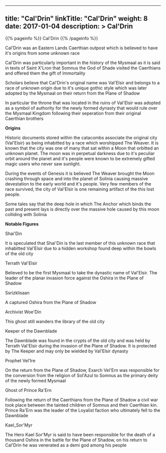 
---
title: "Cal'Drin"
linkTitle: "Cal'Drin"
weight: 8
date: 2017-01-04
description: >
 Cal'Drin
---

{{% pageinfo %}}
Cal'Drin
{{% /pageinfo %}}

Cal'Drin was an Eastern Lands Caerthian outpost which is believed to have it's origins from some unknown race 

Cal'Drin was particularly important in the history of the Mysmaal as it is said in texts of Saint X'Lron that Somnus the God of Shade visited the Caerthians and offered them the gift of Immortality 

Scholars believe that Cal'Drin's original name was Val'Elsir and belongs to a race of unknown origin due to it's unique gothic style which was later adopted by the Mysmaal on their return from the Plane of Shadow 

In particular the throne that was located in the ruins of Val'Elsir was adopted as a symbol of authority for the newly formed dynasty that would rule over the Mysmaal Kingdom following their seperation from their original Caerthian brothers 

**Origins**

Historic documents stored within the catacombs associate the original city (Val'Elsir) as being inhabitted by a race which worshipped The Weaver. It is known that the city was one of many that sat within a Moon that orbitted an unknown planet. The moon was in perpetual darkness due to it's peculiar orbit around the planet and it's people were known to be extremely gifted magic users who never saw sunlight.

During the events of Genesis it is believed The Weaver brought the Moon crashing through space and into the planet of Solinia causing massive devestation to the early world and it's people. Very few members of the race survived, the city of Val'Elsir is one remaining artifact of the this lost people.

Some tales say that the deep hole in which The Anchor which binds the past and present lays is directly over the massive hole caused by this moon colliding with Solinia

**Notable Figures**

Shai'Din

It is speculated that Shai'Din is the last member of this unknown race that inhabitted Val'Elsir due to a hidden workshop found deep within the bowls of the old city

Terrath Val'Elsir

Believed to be the first Mysmaal to take the dynastic name of Val'Elsir. The leader of the planar invasion force against the Oshira in the Plane of Shadow

Ssrizklisaan

A captured Oshira from the Plane of Shadow 

Archivist Woe'Din 

This ghost still wanders the library of the old city 

Keeper of the Dawnblade 

The Dawnblade was found in the crypts of the old city and was held by Terrath Val'Elsir during the invasion of the Plane of Shadow. It is protected by The Keeper and may only be wielded by Val'Elsir dynasty 

Prophet Vel'Ire 

On the return from the Plane of Shadow, Exarch Vel'Ern was responsible for the conversion from the religion of Sol'Azul to Somnus as the primary deity of the newly formed Mysmaal 

Ghost of Prince Ra'Ern 

Following the return of the Caerthians from the Plane of Shadow a civil war took place between the tainted children of Somnus and their Caerthian kin. Prince Ra'Ern was the leader of the Loyalist faction who ultimately fell to the Dawnblade 

Kael_Sor'Myr 

The Hero Kael Sor'Myr is said to have been responsible for the death of a thousand Oshira in the battle for the Plane of Shadow, on his return to Cal'Drin he was venerated as a demi god among his people
